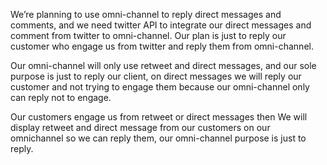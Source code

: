 

We’re planning to use omni-channel to reply direct messages and comments, and we need twitter API to integrate our direct messages and comment from twitter to omni-channel. 
Our plan is just to reply our customer who engage us from twitter and reply them from omni-channel.


Our omni-channel will only use retweet and direct messages, and our sole purpose is just to reply our client, on direct messages we will reply our customer and not trying to engage them because our omni-channel only can reply not to engage.

Our customers engage us from retweet or direct messages then We will display retweet and direct message from our customers on our omnichannel so we can reply them, our omni-channel purpose is just to reply.


